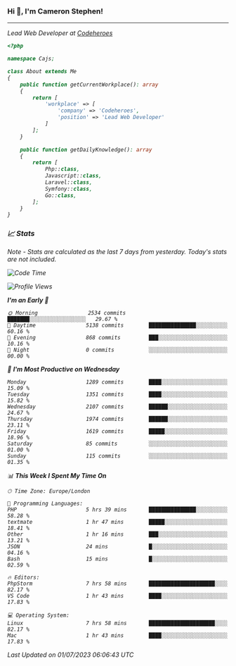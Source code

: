 ### Hi 👋, I'm Cameron Stephen!
<hr>
<p><em>Lead Web Developer at <a href="https://codeheroes.co.uk">Codeheroes</a></p>


```php
<?php

namespace Cajs;

class About extends Me
{
    public function getCurrentWorkplace(): array
    {
        return [
            'workplace' => [
                'company' => 'Codeheroes',
                'position' => 'Lead Web Developer'
            ]
        ];
    }

    public function getDailyKnowledge(): array
    {
        return [
            Php::class,
            Javascript::class,
            Laravel::class,
            Symfony::class,
            Go::class,
        ];
    }
}
```

### 📈 Stats
<p><em>Note - Stats are calculated as the last 7 days from yesterday. Today's stats are not included.</em></p>


<!--START_SECTION:waka-->
![Code Time](http://img.shields.io/badge/Code%20Time-3%2C423%20hrs%2051%20mins-blue)

![Profile Views](http://img.shields.io/badge/Profile%20Views-0-blue)

**I'm an Early 🐤** 

```text
🌞 Morning                2534 commits        ███████░░░░░░░░░░░░░░░░░░   29.67 % 
🌆 Daytime                5138 commits        ███████████████░░░░░░░░░░   60.16 % 
🌃 Evening                868 commits         ███░░░░░░░░░░░░░░░░░░░░░░   10.16 % 
🌙 Night                  0 commits           ░░░░░░░░░░░░░░░░░░░░░░░░░   00.00 % 
```
📅 **I'm Most Productive on Wednesday** 

```text
Monday                   1289 commits        ████░░░░░░░░░░░░░░░░░░░░░   15.09 % 
Tuesday                  1351 commits        ████░░░░░░░░░░░░░░░░░░░░░   15.82 % 
Wednesday                2107 commits        ██████░░░░░░░░░░░░░░░░░░░   24.67 % 
Thursday                 1974 commits        ██████░░░░░░░░░░░░░░░░░░░   23.11 % 
Friday                   1619 commits        █████░░░░░░░░░░░░░░░░░░░░   18.96 % 
Saturday                 85 commits          ░░░░░░░░░░░░░░░░░░░░░░░░░   01.00 % 
Sunday                   115 commits         ░░░░░░░░░░░░░░░░░░░░░░░░░   01.35 % 
```


📊 **This Week I Spent My Time On** 

```text
🕑︎ Time Zone: Europe/London

💬 Programming Languages: 
PHP                      5 hrs 39 mins       ███████████████░░░░░░░░░░   58.28 % 
textmate                 1 hr 47 mins        █████░░░░░░░░░░░░░░░░░░░░   18.41 % 
Other                    1 hr 16 mins        ███░░░░░░░░░░░░░░░░░░░░░░   13.21 % 
JSON                     24 mins             █░░░░░░░░░░░░░░░░░░░░░░░░   04.16 % 
Bash                     15 mins             █░░░░░░░░░░░░░░░░░░░░░░░░   02.59 % 

🔥 Editors: 
PhpStorm                 7 hrs 58 mins       █████████████████████░░░░   82.17 % 
VS Code                  1 hr 43 mins        ████░░░░░░░░░░░░░░░░░░░░░   17.83 % 

💻 Operating System: 
Linux                    7 hrs 58 mins       █████████████████████░░░░   82.17 % 
Mac                      1 hr 43 mins        ████░░░░░░░░░░░░░░░░░░░░░   17.83 % 
```


 Last Updated on 01/07/2023 06:06:43 UTC
<!--END_SECTION:waka-->
